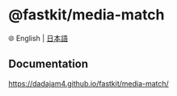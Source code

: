 
# @fastkit/media-match

🌐 English | [日本語](./README-ja.md)

## Documentation
https://dadajam4.github.io/fastkit/media-match/
